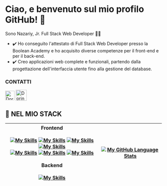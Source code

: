 # Ciao, e benvenuto sul mio profilo GitHub! 👋
<div>
  <p>
    Sono Nazariy, Jr. Full Stack Web Developer 👩‍💻
  </p>
</div>


- ✔️ Ho conseguito l'attestato di Full Stack Web Developer presso la Boolean Academy e ho acquisito diverse competenze per il front-end e per il back-end. 
- ✔️ Creo applicazioni web complete e funzionali, partendo dalla progettazione dell'interfaccia utente fino alla gestione del database.

<div>
  <h3>CONTATTI</h3>
  <span>
    <a style="text-decoration:none" href="www.linkedin.com/in/nazariy-hereha">
      <img align="center" alt="Dorin Vieru Linkdin" width="30px" src="https://github.com/adityakamath16/adityakamath16/blob/master/images/connect_with_me_images/linkedin.svg" />
    </a>
  </span>
   <span>
    <a style="text-decoration:none" href="mailto:nazariy.hereha@gmail.com">
      <img  align="center" alt="Dorin Vieru Mail" width="35px" src="https://g-blog.net/wp-content/uploads/2021/11/pii_email_e188285bdb71eb7570eb.png" />
    </a>
  </span>
</div>

## 💼 NEL MIO STACK

Frontend <br/> <br/> [![My Skills](https://skills.thijs.gg/icons?i=html)](https://skills.thijs.gg) [![My Skills](https://skills.thijs.gg/icons?i=css)](https://skills.thijs.gg) [![My Skills](https://skills.thijs.gg/icons?i=sass)](https://skills.thijs.gg) [![My Skills](https://skills.thijs.gg/icons?i=bootstrap)](https://skills.thijs.gg) <br/>[![My Skills](https://skills.thijs.gg/icons?i=javascript)](https://skills.thijs.gg) [![My Skills](https://skills.thijs.gg/icons?i=vue)](https://skills.thijs.gg) [![My Skills](https://skills.thijs.gg/icons?i=vite)](https://skills.thijs.gg) <br/><br/> Backend <br/><br/> [![My Skills](https://skills.thijs.gg/icons?i=mysql,php,laravel,git)](https://skills.thijs.gg) | [![My GitHub Language Stats](https://github-readme-stats.vercel.app/api/top-langs/?username=DorinVieru&langs_count=5&theme=tokyonight)]() |
| --------- | --------- |
